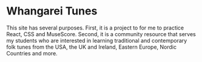# Whangarei Tunes

This site has several purposes. First, it is a project to for me to practice React, CSS and MuseScore. Second, it is a community resource that serves my students who are interested in learning traditional and contemporary folk tunes from the USA, the UK and Ireland, Eastern Europe, Nordic Countries and more.
